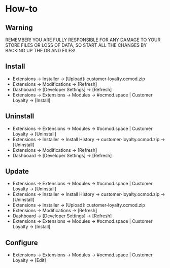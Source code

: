 # How-to

## Warning
REMEMBER! YOU ARE FULLY RESPONSIBLE FOR ANY DAMAGE TO YOUR STORE FILES OR LOSS OF DATA, SO START ALL THE CHANGES BY BACKING UP THE DB AND FILES!

## Install
* Extensions → Installer → [Upload]: customer-loyalty.ocmod.zip
* Extensions → Modifications → [Refresh]
* Dashboard → [Developer Settings] → [Refresh]
* Extensions → Extensions → Modules → #ocmod.space | Customer Loyalty → [Install]

## Uninstall
* Extensions → Extensions → Modules → #ocmod.space | Customer Loyalty → [Uninstall]
* Extensions → Installer → Install History → customer-loyalty.ocmod.zip → [Uninstall]
* Extensions → Modifications → [Refresh]
* Dashboard → [Developer Settings] → [Refresh]

## Update
* Extensions → Extensions → Modules → #ocmod.space | Customer Loyalty → [Uninstall]
* Extensions → Installer → Install History → customer-loyalty.ocmod.zip → [Uninstall]
* Extensions → Installer → [Upload]: customer-loyalty.ocmod.zip
* Extensions → Modifications → [Refresh]
* Dashboard → [Developer Settings] → [Refresh]
* Extensions → Extensions → Modules → #ocmod.space | Customer Loyalty → [Install]

## Configure
* Extensions → Extensions → Modules → #ocmod.space | Customer Loyalty → [Edit]


